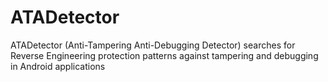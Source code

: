 # ATADetector
ATADetector (Anti-Tampering Anti-Debugging Detector) searches for Reverse Engineering protection patterns against tampering and debugging in Android applications
